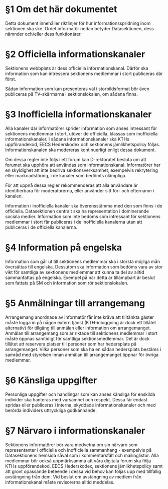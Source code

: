 <!-- Konglig Datasektionens informationsspridningspolicy -->

# §1 Om det här dokumentet

Detta dokument innehåller riktlinjer för hur informationsspridning inom sektionen ska ske. Ordet informatör nedan betyder Datasektionen, dess nämnder och/eller dess funktionärer.

# §2 Officiella informationskanaler

Sektionens webbplats är dess officiella informationskanal. Därför ska information som kan intressera sektionens medlemmar i stort publiceras där först.

Sådan information som kan presenteras väl i storbildsformat bör även publiceras på TV-skärmarna i sektionslokalen, om sådana finns.

# §3 Inofficiella informationskanaler

Alla kanaler där informatörer sprider information som anses intressant för sektionens medlemmar i stort, utöver de officiella, klassas som inofficiella informationskanaler. I sådana informationskanaler ska KTHs uppförandekod, EECS Hederskodex och sektionens jämlikhetspolicy följas. Informationskanalen ska modereras kontinuerligt enligt dessa dokument.

Om dessa regler inte följs i ett forum kan D-rektoratet besluta om att forumet ska upphöra att användas som informationskanal. Informatörer har en skyldighet att inte bedriva sektionsverksamhet, exempelvis rekrytering eller marknadsföring, i de kanaler som bedömts olämpliga.

För att uppnå dessa regler rekommenderas att alla användare är identifierbara för moderatorerna, eller använder sitt för- och efternamn i kanalen.

Information i inofficiella kanaler ska överensstämma med den som finns i de officiella. Datasektionen centralt ska ha representation i dominerande sociala medier. Information som inte bedöms som intressant för sektionens medlemmar i stort får publiceras i de inofficiella kanalerna utan att publiceras i de officiella kanalerna.

# §4 Information på engelska

Information som går ut till sektionens medlemmar ska i största möjliga mån översättas till engelska. Dessutom ska information som bedöms vara av stor vikt för samtliga av sektionens medlemmar att kunna ta del av alltid sammanfattas på engelska. Exempel på när detta är tillämpbart är beslut som fattats på SM och information som rör sektionslokalen.

# §5 Anmälningar till arrangemang

Arrangemang anordnade av informatör får inte kräva att tilltänkta gäster måste logga in på någon extern tjänst (KTH-inloggning är dock ett tillåtet alternativ) för tillgång till anmälan eller information om arrangemanget. Anmälan till arrangemang som är riktade till sektionens medlemmar i stort måste öppnas samtidigt för samtliga sektionsmedlemmar. Det är dock tillåtet att reservera platser till personer som har hedersplats på
arrangemanget. Vilka personer som ska ha en sådan hedersplats bestäms i samråd med
styrelsen innan anmälan till arrangemanget öppnar för övriga medlemmar.

# §6 Känsliga uppgifter

Personliga uppgifter och handlingar som kan anses känsliga för enskilda individer ska hanteras med varsamhet och respekt. Dessa får endast spridas eller publiceras i interna, skyddade informationskanaler och med berörda individers uttryckliga godkännande.

# §7 Närvaro i informationskanaler

Sektionens informatörer bör vara medvetna om sin närvaro som representanter i officiella och inofficiella sammanhang - exempelvis på Datasektionens hemsida såväl som i kommentarsfält och mailinglistor. Alla medlemmar bör också uppmärksamma att våra digitala forum ska följa KTHs uppförandekod, EECS Hederskodex, sektionens jämlikhetspolicy samt att grovt opassande beteende i dessa vid behov kan följas upp med tillfällig avstängning från dem. Vid beslut om avstängning av medlem från informationskanal måste revisorerna alltid meddelas.
